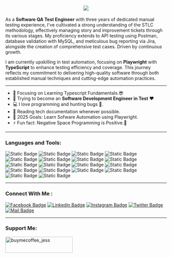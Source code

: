 <h1 align="center">
  <a href="https://git.io/typing-svg">
    <img src="https://readme-typing-svg.herokuapp.com?font=Jetbrains+Mono&weight=800&size=30&pause=350&color=7A18F7&center=true&vCenter=true&width=505&height=80&lines=Hello, I'm Jessie!;Software QA Test Engineer+%F0%9F%8E%89">
  </a>
</h1>
<p>
As a <b>Software QA Test Engineer</b> with three years of dedicated manual testing experience, I've cultivated a strong understanding of the STLC methodology, effectively managing story and improvement tickets through its various stages. My proficiency extends to API testing using Postman, database validation with MySQL, and meticulous bug reporting via Jira, alongside the creation of comprehensive test cases. Driven by continuous growth. 
</p>

<p>I am currently upskilling in test automation, focusing on <b>Playwright</b> with <b>TypeScript</b> to enhance testing efficiency and coverage. This journey reflects my commitment to delivering high-quality software through both established manual techniques and cutting-edge automation practices.</p>

---

- 🔭 Focusing on Learning Typescript Fundamentals.😎
- 🌱 Trying to become an **Software Development Engineer in Test** ❤
- 💻 I love programming and hunting bugs 🐞.
- 📰 Reading tech documentation whenever possible.
- 🥅 2025 Goals: Learn Sofware Automation using Playwright.
- ⚡ Fun fact: Negative Space Programming is Positive.🤣

---

### Languages and Tools:

![Static Badge](https://img.shields.io/badge/HTML-%23E34F26?style=for-the-badge&logo=html5&labelColor=black)
![Static Badge](https://img.shields.io/badge/CSS-%23663399?style=for-the-badge&logo=css&labelColor=black)
![Static Badge](https://img.shields.io/badge/Javascript-%23F7DF1E?style=for-the-badge&logo=javascript&labelColor=black)
![Static Badge](https://img.shields.io/badge/Typescript-%233178C6?style=for-the-badge&logo=typescript&labelColor=black)
![Static Badge](https://img.shields.io/badge/NodeJS-%235FA04E?style=for-the-badge&logo=node.js&labelColor=black)
![Static Badge](https://img.shields.io/badge/ReactJS-%2361DAFB?style=for-the-badge&logo=react&labelColor=black)
![Static Badge](https://img.shields.io/badge/Tailwind-%2306B6D4?style=for-the-badge&logo=tailwind%20css&labelColor=black)
![Static Badge](https://img.shields.io/badge/Prime_React-%2303C4E8?style=for-the-badge&logo=primereact&labelColor=black)
![Static Badge](https://img.shields.io/badge/Bootstrap-%237952B3?style=for-the-badge&logo=Bootstrap&labelColor=black)
![Static Badge](https://img.shields.io/badge/PHP-%23777BB4?style=for-the-badge&logo=php&labelColor=black)
![Static Badge](https://img.shields.io/badge/Laravel-%23FF2D20?style=for-the-badge&logo=Laravel&labelColor=black)
![Static Badge](https://img.shields.io/badge/Laragon-%230E83CD?style=for-the-badge&logo=Laragon&labelColor=black)
![Static Badge](https://img.shields.io/badge/MySQL-%234479A1?style=for-the-badge&logo=mysql&labelColor=black)
![Static Badge](https://img.shields.io/badge/Postman-%23FF6C37?style=for-the-badge&logo=Postman&labelColor=black)
![Static Badge](https://custom-icon-badges.demolab.com/badge/Visual_Studio_Code-%230082cf?style=for-the-badge&logo=vscode&labelColor=black)
![Static Badge](https://custom-icon-badges.demolab.com/badge/Playwright-%2345ba4b?style=for-the-badge&logo=playwright-badge&labelColor=black)
![Static Badge](https://img.shields.io/badge/Cypress-%2369D3A7?style=for-the-badge&logo=cypress&labelColor=black)
![Static Badge](https://img.shields.io/badge/selenium-%2343B02A?style=for-the-badge&logo=selenium&labelColor=black)

---

### Connect With Me :

[![Facebook Badge](https://img.shields.io/badge/Facebook-1877F2?style=for-the-badge&logo=facebook&logoColor=white)](https://www.facebook.com/Jsonimac2699)
[![Linkedin Badge](https://img.shields.io/badge/LinkedIn-0077B5?style=for-the-badge&logo=linkedin&logoColor=white)](https://www.linkedin.com/in/keepcodn/)
[![Instagram Badge](https://img.shields.io/badge/Instagram-E4405F?style=for-the-badge&logo=instagram&logoColor=white)](https://www.instagram.com/keep_codn/)
[![Twitter Badge](https://img.shields.io/badge/Twitter-1DA1F2?style=for-the-badge&logo=twitter&logoColor=white)](https://x.com/JessieCaminos)
[![Mail Badge](https://img.shields.io/badge/Gmail-D14836?style=for-the-badge&logo=gmail&logoColor=white)](mailto:sonimac122699@gmail.com)

---

### Support Me:

<a href="https://www.buymeacoffee.com/keepcodn"> <img align="left" src="https://cdn.buymeacoffee.com/buttons/v2/default-yellow.png" height="50" width="210" alt="buymecoffee_jess" /></a>
